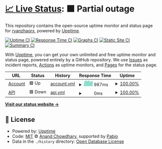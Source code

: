 # [📈 Live Status](https://demo.upptime.js.org): <!--live status--> **🟧 Partial outage**

This repository contains the open-source uptime monitor and status page for [ryanzhaorx](https://demo.upptime.js.org), powered by [Upptime](https://github.com/upptime/upptime).

[![Uptime CI](https://github.com/ryanzhaorx/ryanzhaorx/workflows/Uptime%20CI/badge.svg)](https://github.com/ryanzhaorx/ryanzhaorx/actions?query=workflow%3A%22Uptime+CI%22)
[![Response Time CI](https://github.com/ryanzhaorx/ryanzhaorx/workflows/Response%20Time%20CI/badge.svg)](https://github.com/ryanzhaorx/ryanzhaorx/actions?query=workflow%3A%22Response+Time+CI%22)
[![Graphs CI](https://github.com/ryanzhaorx/ryanzhaorx/workflows/Graphs%20CI/badge.svg)](https://github.com/ryanzhaorx/ryanzhaorx/actions?query=workflow%3A%22Graphs+CI%22)
[![Static Site CI](https://github.com/ryanzhaorx/ryanzhaorx/workflows/Static%20Site%20CI/badge.svg)](https://github.com/ryanzhaorx/ryanzhaorx/actions?query=workflow%3A%22Static+Site+CI%22)
[![Summary CI](https://github.com/ryanzhaorx/ryanzhaorx/workflows/Summary%20CI/badge.svg)](https://github.com/ryanzhaorx/ryanzhaorx/actions?query=workflow%3A%22Summary+CI%22)

With [Upptime](https://upptime.js.org), you can get your own unlimited and free uptime monitor and status page, powered entirely by a GitHub repository. We use [Issues](https://github.com/ryanzhaorx/ryanzhaorx/issues) as incident reports, [Actions](https://github.com/ryanzhaorx/ryanzhaorx/actions) as uptime monitors, and [Pages](https://demo.upptime.js.org) for the status page.

<!--start: status pages-->
<!-- This summary is generated by Upptime (https://github.com/upptime/upptime) -->
<!-- Do not edit this manually, your changes will be overwritten -->
<!-- prettier-ignore -->
| URL | Status | History | Response Time | Uptime |
| --- | ------ | ------- | ------------- | ------ |
| <img alt="" src="https://icons.duckduckgo.com/ip3/account.oasismc.cc.ico" height="13"> [Account](https://account.oasismc.cc/) | 🟩 Up | [account.yml](https://github.com/ryanzhaorx/upptime/commits/HEAD/history/account.yml) | <details><summary><img alt="Response time graph" src="./graphs/account/response-time-week.png" height="20"> 987ms</summary><br><a href="https://ryanzhaorx.github.io/upptime/history/account"><img alt="Response time 1028" src="https://img.shields.io/endpoint?url=https%3A%2F%2Fraw.githubusercontent.com%2Fryanzhaorx%2Fupptime%2FHEAD%2Fapi%2Faccount%2Fresponse-time.json"></a><br><a href="https://ryanzhaorx.github.io/upptime/history/account"><img alt="24-hour response time 947" src="https://img.shields.io/endpoint?url=https%3A%2F%2Fraw.githubusercontent.com%2Fryanzhaorx%2Fupptime%2FHEAD%2Fapi%2Faccount%2Fresponse-time-day.json"></a><br><a href="https://ryanzhaorx.github.io/upptime/history/account"><img alt="7-day response time 987" src="https://img.shields.io/endpoint?url=https%3A%2F%2Fraw.githubusercontent.com%2Fryanzhaorx%2Fupptime%2FHEAD%2Fapi%2Faccount%2Fresponse-time-week.json"></a><br><a href="https://ryanzhaorx.github.io/upptime/history/account"><img alt="30-day response time 989" src="https://img.shields.io/endpoint?url=https%3A%2F%2Fraw.githubusercontent.com%2Fryanzhaorx%2Fupptime%2FHEAD%2Fapi%2Faccount%2Fresponse-time-month.json"></a><br><a href="https://ryanzhaorx.github.io/upptime/history/account"><img alt="1-year response time 1028" src="https://img.shields.io/endpoint?url=https%3A%2F%2Fraw.githubusercontent.com%2Fryanzhaorx%2Fupptime%2FHEAD%2Fapi%2Faccount%2Fresponse-time-year.json"></a></details> | <details><summary><a href="https://ryanzhaorx.github.io/upptime/history/account">100.00%</a></summary><a href="https://ryanzhaorx.github.io/upptime/history/account"><img alt="All-time uptime 99.65%" src="https://img.shields.io/endpoint?url=https%3A%2F%2Fraw.githubusercontent.com%2Fryanzhaorx%2Fupptime%2FHEAD%2Fapi%2Faccount%2Fuptime.json"></a><br><a href="https://ryanzhaorx.github.io/upptime/history/account"><img alt="24-hour uptime 100.00%" src="https://img.shields.io/endpoint?url=https%3A%2F%2Fraw.githubusercontent.com%2Fryanzhaorx%2Fupptime%2FHEAD%2Fapi%2Faccount%2Fuptime-day.json"></a><br><a href="https://ryanzhaorx.github.io/upptime/history/account"><img alt="7-day uptime 100.00%" src="https://img.shields.io/endpoint?url=https%3A%2F%2Fraw.githubusercontent.com%2Fryanzhaorx%2Fupptime%2FHEAD%2Fapi%2Faccount%2Fuptime-week.json"></a><br><a href="https://ryanzhaorx.github.io/upptime/history/account"><img alt="30-day uptime 99.88%" src="https://img.shields.io/endpoint?url=https%3A%2F%2Fraw.githubusercontent.com%2Fryanzhaorx%2Fupptime%2FHEAD%2Fapi%2Faccount%2Fuptime-month.json"></a><br><a href="https://ryanzhaorx.github.io/upptime/history/account"><img alt="1-year uptime 99.65%" src="https://img.shields.io/endpoint?url=https%3A%2F%2Fraw.githubusercontent.com%2Fryanzhaorx%2Fupptime%2FHEAD%2Fapi%2Faccount%2Fuptime-year.json"></a></details>
| <img alt="" src="https://icons.duckduckgo.com/ip3/api.oasismc.cc.ico" height="13"> [API](https://api.oasismc.cc/) | 🟥 Down | [api.yml](https://github.com/ryanzhaorx/upptime/commits/HEAD/history/api.yml) | <details><summary><img alt="Response time graph" src="./graphs/api/response-time-week.png" height="20"> 0ms</summary><br><a href="https://ryanzhaorx.github.io/upptime/history/api"><img alt="Response time 0" src="https://img.shields.io/endpoint?url=https%3A%2F%2Fraw.githubusercontent.com%2Fryanzhaorx%2Fupptime%2FHEAD%2Fapi%2Fapi%2Fresponse-time.json"></a><br><a href="https://ryanzhaorx.github.io/upptime/history/api"><img alt="24-hour response time 0" src="https://img.shields.io/endpoint?url=https%3A%2F%2Fraw.githubusercontent.com%2Fryanzhaorx%2Fupptime%2FHEAD%2Fapi%2Fapi%2Fresponse-time-day.json"></a><br><a href="https://ryanzhaorx.github.io/upptime/history/api"><img alt="7-day response time 0" src="https://img.shields.io/endpoint?url=https%3A%2F%2Fraw.githubusercontent.com%2Fryanzhaorx%2Fupptime%2FHEAD%2Fapi%2Fapi%2Fresponse-time-week.json"></a><br><a href="https://ryanzhaorx.github.io/upptime/history/api"><img alt="30-day response time 0" src="https://img.shields.io/endpoint?url=https%3A%2F%2Fraw.githubusercontent.com%2Fryanzhaorx%2Fupptime%2FHEAD%2Fapi%2Fapi%2Fresponse-time-month.json"></a><br><a href="https://ryanzhaorx.github.io/upptime/history/api"><img alt="1-year response time 0" src="https://img.shields.io/endpoint?url=https%3A%2F%2Fraw.githubusercontent.com%2Fryanzhaorx%2Fupptime%2FHEAD%2Fapi%2Fapi%2Fresponse-time-year.json"></a></details> | <details><summary><a href="https://ryanzhaorx.github.io/upptime/history/api">100.00%</a></summary><a href="https://ryanzhaorx.github.io/upptime/history/api"><img alt="All-time uptime 100.00%" src="https://img.shields.io/endpoint?url=https%3A%2F%2Fraw.githubusercontent.com%2Fryanzhaorx%2Fupptime%2FHEAD%2Fapi%2Fapi%2Fuptime.json"></a><br><a href="https://ryanzhaorx.github.io/upptime/history/api"><img alt="24-hour uptime 100.00%" src="https://img.shields.io/endpoint?url=https%3A%2F%2Fraw.githubusercontent.com%2Fryanzhaorx%2Fupptime%2FHEAD%2Fapi%2Fapi%2Fuptime-day.json"></a><br><a href="https://ryanzhaorx.github.io/upptime/history/api"><img alt="7-day uptime 100.00%" src="https://img.shields.io/endpoint?url=https%3A%2F%2Fraw.githubusercontent.com%2Fryanzhaorx%2Fupptime%2FHEAD%2Fapi%2Fapi%2Fuptime-week.json"></a><br><a href="https://ryanzhaorx.github.io/upptime/history/api"><img alt="30-day uptime 100.00%" src="https://img.shields.io/endpoint?url=https%3A%2F%2Fraw.githubusercontent.com%2Fryanzhaorx%2Fupptime%2FHEAD%2Fapi%2Fapi%2Fuptime-month.json"></a><br><a href="https://ryanzhaorx.github.io/upptime/history/api"><img alt="1-year uptime 100.00%" src="https://img.shields.io/endpoint?url=https%3A%2F%2Fraw.githubusercontent.com%2Fryanzhaorx%2Fupptime%2FHEAD%2Fapi%2Fapi%2Fuptime-year.json"></a></details>

<!--end: status pages-->

[**Visit our status website →**](https://demo.upptime.js.org)

## 📄 License

- Powered by: [Upptime](https://github.com/upptime/upptime)
- Code: [MIT](./LICENSE) © [Anand Chowdhary](https://anandchowdhary.com), supported by [Pabio](https://pabio.com)
- Data in the `./history` directory: [Open Database License](https://opendatacommons.org/licenses/odbl/1-0/)

